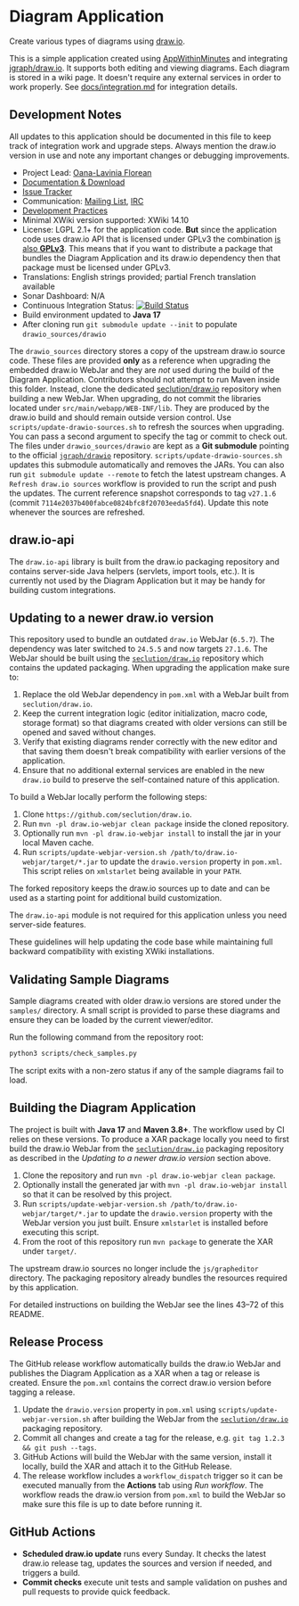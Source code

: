 Diagram Application
===================

Create various types of diagrams using [draw.io](https://www.draw.io/).

This is a simple application created using [AppWithinMinutes](https://extensions.xwiki.org/xwiki/bin/view/Extension/App+Within+Minutes+Application) and integrating [jgraph/draw.io](https://github.com/jgraph/draw.io/). It supports both editing and viewing diagrams. Each diagram is stored in a wiki page. It doesn't require any external services in order to work properly.
See [docs/integration.md](docs/integration.md) for integration details.

## Development Notes

All updates to this application should be documented in this file to keep track
of integration work and upgrade steps. Always mention the draw.io version in use
and note any important changes or debugging improvements.

* Project Lead: [Oana-Lavinia Florean](https://www.xwiki.org/xwiki/bin/view/XWiki/OanaLaviniaFlorean)
* [Documentation & Download](https://extensions.xwiki.org/xwiki/bin/view/Extension/Diagram+Application)
* [Issue Tracker](https://jira.xwiki.org/browse/XADIAGRAM)
* Communication: [Mailing List](https://dev.xwiki.org/xwiki/bin/view/Community/MailingLists), [IRC](https://dev.xwiki.org/xwiki/bin/view/Community/IRC)
* [Development Practices](https://dev.xwiki.org)
* Minimal XWiki version supported: XWiki 14.10
* License: LGPL 2.1+ for the application code. **But** since the application code uses draw.io API that is licensed under GPLv3 the combination [is also **GPLv3**](http://www.gnu.org/licenses/gpl-faq.html#AllCompatibility). This means that if you want to distribute a package that bundles the Diagram Application and its draw.io dependency then that package must be licensed under GPLv3.
* Translations: English strings provided; partial French translation available
* Sonar Dashboard: N/A
* Continuous Integration Status: [![Build Status](https://ci.xwiki.org/job/XWiki%20Contrib/job/application-diagram/job/master/badge/icon)](https://ci.xwiki.org/view/Contrib/job/XWiki%20Contrib/job/application-diagram/job/master/)
* Build environment updated to **Java 17**
* After cloning run `git submodule update --init` to populate `drawio_sources/drawio`

The `drawio_sources` directory stores a copy of the upstream draw.io source
code. These files are provided **only** as a reference when upgrading the
embedded draw.io WebJar and they are *not* used during the build of the Diagram
Application. Contributors should not attempt to run Maven inside this folder.
Instead, clone the dedicated [seclution/draw.io](https://github.com/seclution/draw.io)
repository when building a new WebJar.
When upgrading, do not commit the libraries located under `src/main/webapp/WEB-INF/lib`. They are produced by the draw.io build and should remain outside version control.
Use `scripts/update-drawio-sources.sh` to refresh the sources when upgrading.
You can pass a second argument to specify the tag or commit to check out.
The files under `drawio_sources/drawio` are kept as a **Git submodule** pointing
to the official [`jgraph/drawio`](https://github.com/jgraph/drawio) repository.
`scripts/update-drawio-sources.sh` updates this submodule automatically and
removes the JARs. You can also run `git submodule update --remote` to fetch the
latest upstream changes. A `Refresh draw.io sources` workflow is provided to run
the script and push the updates.
The current reference snapshot corresponds to tag `v27.1.6`
(commit `7114e2037b400fabce0824bfc8f20703eeda5fd4`). Update this note whenever
the sources are refreshed.


## draw.io-api

The `draw.io-api` library is built from the draw.io packaging repository and
contains server-side Java helpers (servlets, import tools, etc.). It is currently
not used by the Diagram Application but it may be handy for building custom
integrations.

## Updating to a newer draw.io version

This repository used to bundle an outdated `draw.io` WebJar (`6.5.7`).
The dependency was later switched to `24.5.5` and now targets `27.1.6`.
The WebJar should be built using the
[`seclution/draw.io`](https://github.com/seclution/draw.io)
repository which contains the updated packaging. When upgrading the application
make sure to:

1. Replace the old WebJar dependency in `pom.xml` with a WebJar built from
   `seclution/draw.io`.
2. Keep the current integration logic (editor initialization, macro code, storage format) so that diagrams
   created with older versions can still be opened and saved without changes.
3. Verify that existing diagrams render correctly with the new editor and that saving them doesn't break
   compatibility with earlier versions of the application.
4. Ensure that no additional external services are enabled in the new `draw.io` build to preserve the
   self-contained nature of this application.


To build a WebJar locally perform the following steps:

1. Clone `https://github.com/seclution/draw.io`.
2. Run `mvn -pl draw.io-webjar clean package` inside the cloned repository.
3. Optionally run `mvn -pl draw.io-webjar install` to install the jar in your
   local Maven cache.
4. Run `scripts/update-webjar-version.sh /path/to/draw.io-webjar/target/*.jar`
   to update the `drawio.version` property in `pom.xml`.
   This script relies on `xmlstarlet` being available in your `PATH`.

The forked repository keeps the draw.io sources up to date and can be used as
a starting point for additional build customization.

The `draw.io-api` module is not required for this application unless you need
server-side features.

These guidelines will help updating the code base while maintaining full backward compatibility with
existing XWiki installations.

## Validating Sample Diagrams

Sample diagrams created with older draw.io versions are stored under the `samples/` directory. A small script is provided to parse these diagrams and ensure they can be loaded by the current viewer/editor.

Run the following command from the repository root:

```bash
python3 scripts/check_samples.py
```

The script exits with a non-zero status if any of the sample diagrams fail to load.


## Building the Diagram Application

The project is built with **Java 17** and **Maven 3.8+**. The workflow used by
CI relies on these versions. To produce a XAR package locally you need to first build
the draw.io WebJar from the [`seclution/draw.io`](https://github.com/seclution/draw.io)
packaging repository as described in the *Updating to a newer draw.io version*
section above.

1. Clone the repository and run `mvn -pl draw.io-webjar clean package`.
2. Optionally install the generated jar with `mvn -pl draw.io-webjar install` so
   that it can be resolved by this project.
3. Run `scripts/update-webjar-version.sh /path/to/draw.io-webjar/target/*.jar`
   to update the `drawio.version` property with the WebJar version you just built.
   Ensure `xmlstarlet` is installed before executing this script.
4. From the root of this repository run `mvn package` to generate the XAR under
   `target/`.

The upstream draw.io sources no longer include the `js/grapheditor` directory.
The packaging repository already bundles the resources required by this
application.

For detailed instructions on building the WebJar see the lines 43&ndash;72 of
this README.

## Release Process

The GitHub release workflow automatically builds the draw.io WebJar and
publishes the Diagram Application as a XAR when a tag or release is
created. Ensure the `pom.xml` contains the correct draw.io version before
tagging a release.

1. Update the `drawio.version` property in `pom.xml` using
   `scripts/update-webjar-version.sh` after building the WebJar from the
   [`seclution/draw.io`](https://github.com/seclution/draw.io) packaging
   repository.
2. Commit all changes and create a tag for the release, e.g.
   `git tag 1.2.3 && git push --tags`.
3. GitHub Actions will build the WebJar with the same version, install it
   locally, build the XAR and attach it to the GitHub Release.
4. The release workflow includes a `workflow_dispatch` trigger so it can be executed manually from the **Actions** tab using *Run workflow*. The
   workflow reads the draw.io version from `pom.xml` to build the WebJar
   so make sure this file is up to date before running it.


## GitHub Actions

- **Scheduled draw.io update** runs every Sunday. It checks the latest draw.io release tag, updates the sources and version if needed, and triggers a build.
- **Commit checks** execute unit tests and sample validation on pushes and pull requests to provide quick feedback.
